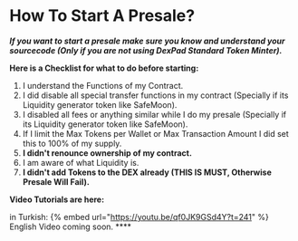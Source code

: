 # How To Start A Presale?

_**If you want to start a presale make sure you know and understand your sourcecode (Only if you are not using DexPad Standard Token Minter).**_

**Here is a Checklist for what to do before starting:**

1. I understand the Functions of my Contract.
2. I did disable all special transfer functions in my contract (Specially if its Liquidity generator token like SafeMoon).
3. I disabled all fees or anything similar while I do my presale (Specially if its Liquidity generator token like SafeMoon).
4. If I limit the Max Tokens per Wallet or Max Transaction Amount I did set this to 100% of my supply.
5. **I didn't renounce ownership of my contract.**
6. I am aware of what Liquidity is.
7. **I didn't add Tokens to the DEX already (THIS IS MUST, Otherwise Presale Will Fail).**

**Video Tutorials are here:**

in Turkish: {% embed url="https://youtu.be/qf0JK9GSd4Y?t=241" %}
English Video coming soon.
\*\*\*\*

